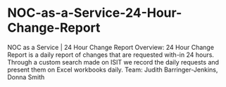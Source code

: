# NOC-as-a-Service-24-Hour-Change-Report
NOC as a Service | 24 Hour Change Report
Overview: 24 Hour Change Report is a daily report of changes that are requested with-in 24 hours. Through a custom search made on ISIT we record the daily requests and present them on Excel workbooks daily. 
Team: Judith Barringer-Jenkins, Donna Smith
